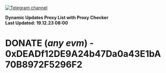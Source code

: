 [![Telegram channel](https://img.shields.io/endpoint?url=https://runkit.io/damiankrawczyk/telegram-badge/branches/master?url=https://t.me/n4z4v0d)](https://t.me/n4z4v0d) 

**Dynamic Updates Proxy List with Proxy Checker**  
**Last Updated: 19.12.23 08:00**

# DONATE (_any evm_) - 0xDEADf12DE9A24b47Da0a43E1bA70B8972F5296F2
